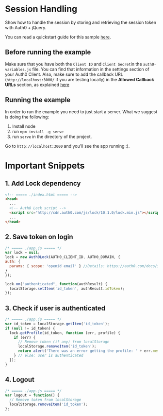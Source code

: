 # Session Handling

Show how to handle the session by storing and retrieving the session token with Auth0 + jQuery.

You can read a quickstart guide for this sample [here](https://auth0.com/docs/quickstart/spa/jquery/03-session-handling).

## Before running the example

Make sure that you have both the `Client ID` and `Client Secret`in the `auth0-variables.js` file. You can find that information in the settings section of your Auth0 Client. Also, make sure to add the callback URL (`http://localhost:3000/` if you are testing locally) in the **Allowed Callback URLs** section, as explained [here](https://auth0.com/docs/quickstart/spa/jquery/01-login#before-starting)

## Running the example

In order to run the example you need to just start a server. What we suggest is doing the following:

1. Install node
2. run `npm install -g serve`
3. run `serve` in the directory of the project.

Go to `http://localhost:3000` and you'll see the app running :).

# Important Snippets

## 1. Add Lock dependency
```html
<!-- ===== ./index.html ===== -->
<head>
  ...
  <!-- Auth0 Lock script -->
  <script src="http://cdn.auth0.com/js/lock/10.1.0/lock.min.js"></script>
  ...
</head>
```

## 2. Save token on login
```javascript
/* ===== ./app.js ===== */
var lock = null;
lock = new Auth0Lock(AUTH0_CLIENT_ID, AUTH0_DOMAIN, {
auth: {
  params: { scope: 'openid email' } //Details: https://auth0.com/docs/scopes
}
});

lock.on("authenticated", function(authResult) {
  localStorage.setItem('id_token', authResult.idToken);
});
```

## 3. Check if user is authenticated
```javascript
/* ===== ./app.js ===== */
var id_token = localStorage.getItem('id_token');
if (null != id_token) {
  lock.getProfile(id_token, function (err, profile) {
    if (err) {
      // Remove token (if any) from localStorage
      localStorage.removeItem('id_token');
      return alert('There was an error getting the profile: ' + err.message);
    } // else: user is authenticated
  });
}
```

## 4. Logout
```javascript
/* ===== ./app.js ===== */
var logout = function() {
  // Remove token from localStorage
  localStorage.removeItem('id_token');
};
```
